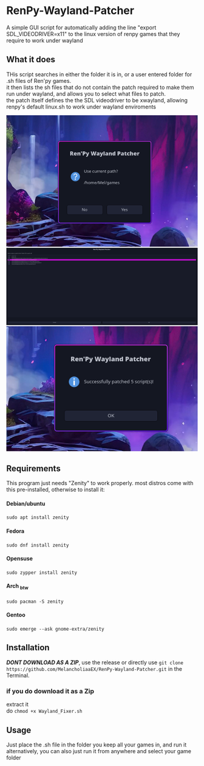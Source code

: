 # RenPy-Wayland-Patcher
A simple GUI script for automatically adding the line "export SDL_VIDEODRIVER=x11" to the linux version of renpy games that they require to work under wayland  

## What it does

THis script searches in either the folder it is in, or a user entered folder for .sh files of Ren'py games.  
it then lists the sh files that do not contain the patch required to make them run under wayland, and allows you to select what files to patch.  
the patch itself defines the the SDL videodriver to be xwayland, allowing renpy's default linux.sh to work under wayland enviroments 

![example1](Examples/path.png)
![example2](Examples/screen.png)
![example3](Examples/suck_seed.png)



## Requirements
This program just needs "Zenity" to work properly. most distros come with this pre-installed, otherwise to install it:
#### Debian/ubuntu
`sudo apt install zenity`  
#### Fedora
`sudo dnf install zenity`  
#### Opensuse
`sudo zypper install zenity`  
#### Arch <sub>btw</sub>
`sudo pacman -S zenity`  
#### Gentoo
`sudo emerge --ask gnome-extra/zenity`
## Installation  

***DONT DOWNLOAD AS A ZIP***, use the release or directly use `git clone https://github.com/MelancholiaaEX/RenPy-Wayland-Patcher.git` in the Terminal. 

### if you do download it as a Zip
extract it  
do `chmod +x Wayland_Fixer.sh`

## Usage
Just place the .sh file in the folder you keep all your games in, and run it  
alternatively, you can also just run it from anywhere and select your game folder
